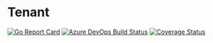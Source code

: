 # Tenant

[![Go Report Card](https://goreportcard.com/badge/decentralized-cloud/tenant)](https://goreportcard.com/report/decentralized-cloud/tenant)
[![Azure DevOps Build Status](https://dev.azure.com/EdgeCloud/Tenant/_apis/build/status/decentralized-cloud.Tenant?branchName=master)](https://dev.azure.com/EdgeCloud/Tenant/_build/latest?definitionId=12&branchName=master)
[![Coverage Status](https://coveralls.io/repos/decentralized-cloud/tenant/badge.svg?branch=HEAD&service=github)](https://coveralls.io/github/decentralized-cloud/tenant?branch=HEAD)

